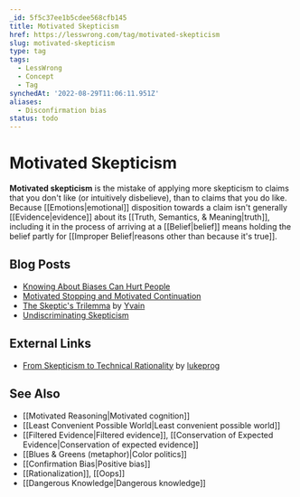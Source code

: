 ```yaml
---
_id: 5f5c37ee1b5cdee568cfb145
title: Motivated Skepticism
href: https://lesswrong.com/tag/motivated-skepticism
slug: motivated-skepticism
type: tag
tags:
  - LessWrong
  - Concept
  - Tag
synchedAt: '2022-08-29T11:06:11.951Z'
aliases:
  - Disconfirmation bias
status: todo
---
```


# Motivated Skepticism

**Motivated skepticism** is the mistake of applying more skepticism to claims that you don't like (or intuitively disbelieve), than to claims that you do like. Because [[Emotions|emotional]] disposition towards a claim isn't generally [[Evidence|evidence]] about its [[Truth, Semantics, & Meaning|truth]], including it in the process of arriving at a [[Belief|belief]] means holding the belief partly for [[Improper Belief|reasons other than because it's true]].

## Blog Posts

- [Knowing About Biases Can Hurt People](http://lesswrong.com/lw/he/knowing_about_biases_can_hurt_people/)
- [Motivated Stopping and Motivated Continuation](http://lesswrong.com/lw/km/motivated_stopping_and_motivated_continuation/)
- [The Skeptic's Trilemma](http://lesswrong.com/lw/2p/the_skeptics_trilemma/) by [Yvain](https://wiki.lesswrong.com/wiki/Yvain)
- [Undiscriminating Skepticism](http://lesswrong.com/lw/1ww/undiscriminating_skepticism/)

## External Links

- [From Skepticism to Technical Rationality](http://facingthesingularity.com/2011/from-skepticism-to-technical-rationality/) by [lukeprog](http://lukeprog.com/)

## See Also

- [[Motivated Reasoning|Motivated cognition]]
- [[Least Convenient Possible World|Least convenient possible world]]
- [[Filtered Evidence|Filtered evidence]], [[Conservation of Expected Evidence|Conservation of expected evidence]]
- [[Blues & Greens (metaphor)|Color politics]]
- [[Confirmation Bias|Positive bias]]
- [[Rationalization]], [[Oops]]
- [[Dangerous Knowledge|Dangerous knowledge]]
